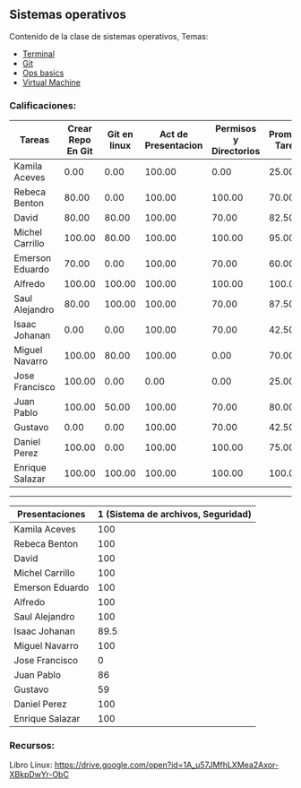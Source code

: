 ## Sistemas operativos 
Contenido de la clase de sistemas operativos, Temas:

* [Terminal](https://hackmd.io/@ETrs8IH-TXGRgF0lUhdYMg/Sy2BNK2rr)
* [Git](https://hackmd.io/@ETrs8IH-TXGRgF0lUhdYMg/S1J3KABIH)
* [Ops basics](https://hackmd.io/@ETrs8IH-TXGRgF0lUhdYMg/HyPgYguYB)
* [Virtual Machine](https://hackmd.io/@ETrs8IH-TXGRgF0lUhdYMg/S1oSj2rPr)

### Calificaciones:

| Tareas          | Crear Repo En Git | Git en linux | Act de Presentacion | Permisos y Directorios | Promedio Tareas |
|-----------------|-------------------|--------------|---------------------|------------------------|-----------------|
| Kamila Aceves   | 0.00              | 0.00         | 100.00              | 0.00                   | 25.00           |
| Rebeca Benton   | 80.00             | 0.00         | 100.00              | 100.00                 | 70.00           |
| David           | 80.00             | 80.00        | 100.00              | 70.00                  | 82.50           |
| Michel Carrillo | 100.00            | 80.00        | 100.00              | 100.00                 | 95.00           |
| Emerson Eduardo | 70.00             | 0.00         | 100.00              | 70.00                  | 60.00           |
| Alfredo         | 100.00            | 100.00       | 100.00              | 100.00                 | 100.00          |
| Saul Alejandro  | 80.00             | 100.00       | 100.00              | 70.00                  | 87.50           |
| Isaac Johanan   | 0.00              | 0.00         | 100.00              | 70.00                  | 42.50           |
| Miguel Navarro  | 100.00            | 80.00        | 100.00              | 0.00                   | 70.00           |
| Jose Francisco  | 100.00            | 0.00         | 0.00                | 0.00                   | 25.00           |
| Juan Pablo      | 100.00            | 50.00        | 100.00              | 70.00                  | 80.00           |
| Gustavo         | 0.00              | 0.00         | 100.00              | 70.00                  | 42.50           |
| Daniel Perez    | 100.00            | 0.00         | 100.00              | 100.00                 | 75.00           |
| Enrique Salazar | 100.00            | 100.00       | 100.00              | 100.00                 | 100.00          |
---
| Presentaciones  | 1 (Sistema de archivos, Seguridad) |
|-----------------|------------------------------------|
| Kamila Aceves   | 100                                |
| Rebeca Benton   | 100                                |
| David           | 100                                |
| Michel Carrillo | 100                                |
| Emerson Eduardo | 100                                |
| Alfredo         | 100                                |
| Saul Alejandro  | 100                                |
| Isaac Johanan   | 89.5                               |
| Miguel Navarro  | 100                                |
| Jose Francisco  | 0                                  |
| Juan Pablo      | 86                                 |
| Gustavo         | 59                                 |
| Daniel Perez    | 100                                |
| Enrique Salazar | 100                                |

### Recursos:

Libro Linux: https://drive.google.com/open?id=1A_u57JMfhLXMea2Axor-XBkpDwYr-ObC